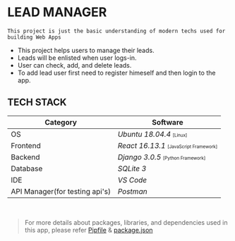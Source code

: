 # LEAD MANAGER

`This project is just the basic understanding of modern techs used for building Web Apps`

* This project helps users to manage their leads.
* Leads will be enlisted when user logs-in.
* User can check, add, and delete leads.
* To add lead user first need to register himeself and then login to the app.

## TECH STACK

| Category | Software |
| -------- | ---------|
| OS | *Ubuntu 18.04.4* <font size="1px">[Linux]</font> |
| Frontend | *React 16.13.1* <font size="1px">[JavaScript Framework]</font> |
| Backend | *Django 3.0.5* <font size="1px">[Python Framework]</font> |
| Database | *SQLite 3* |
| IDE | *VS Code* |
| API Manager(for testing api's) | *Postman*|

<br>

> For more details about packages, libraries, and dependencies used in this app, please refer [Pipfile](https://github.com/cod-lab/django-react-redux_projects/blob/master/1_lead-manager/Pipfile) & [package.json](https://github.com/cod-lab/django-react-redux_projects/blob/master/1_lead-manager/package.json)